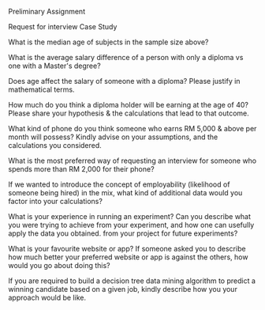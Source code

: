 Preliminary Assignment 

Request for interview Case Study 

What is the median age of subjects in the sample size above? 

What is the average salary difference of a person with only a diploma vs one with a Master's degree? 

Does age affect the salary of someone with a diploma? Please justify in mathematical terms. 

How much do you think a diploma holder will be earning at the age of 40? Please share your hypothesis & the calculations that lead to that outcome. 

What kind of phone do you think someone who earns RM 5,000 & above per month will possess? Kindly advise on your assumptions, and the calculations you considered. 

What is the most preferred way of requesting an interview for someone who spends more than RM 2,000 for their phone? 

If we wanted to introduce the concept of employability (likelihood of someone being hired) in the mix, what kind of additional data would you factor into your calculations? 

What is your experience in running an experiment? Can you describe what you were trying to achieve from your experiment, and how one can usefully apply the data you obtained. from your project for future experiments? 

What is your favourite website or app? If someone asked you to describe how much better your preferred website or app is against the others, how would you go about doing this? 

If you are required to build a decision tree data mining algorithm to predict a winning candidate based on a given job, kindly describe how you your approach would be like. 
